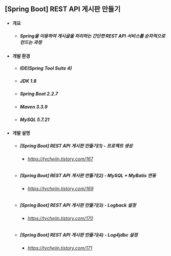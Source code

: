 ## [Spring Boot] REST API 게시판 만들기
- #### 개요
  - ##### Spring을 이용하여 게시글을 처리하는 간단한 REST API 서비스를 순차적으로 만드는 과정

- #### 개발 환경
  - ##### IDE(Spring Tool Suite 4) 
  - ##### JDK 1.8
  - ##### Spring Boot 2.2.7
  - ##### Maven 3.3.9
  - ##### MySQL 5.7.21

- #### 개발 설명
  - ##### [Spring Boot] REST API 게시판 만들기(1) - 프로젝트 생성
  	- ###### https://tychejin.tistory.com/167  
  - ##### [Spring Boot] REST API 게시판 만들기(2) - MySQL + MyBatis 연동
  	- ###### https://tychejin.tistory.com/169
  - ##### [Spring Boot] REST API 게시판 만들기(3) - Logback 설정
  	- ###### https://tychejin.tistory.com/170  
  - ##### [Spring Boot] REST API 게시판 만들기(4) - Log4jdbc 설정
  	- ###### https://tychejin.tistory.com/171  